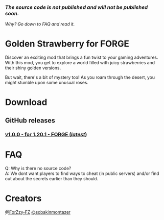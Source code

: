 ### *The source code is not published and will not be published soon.*
*Why? Go down to FAQ and read it.*

# Golden Strawberry for FORGE
Discover an exciting mod that brings a fun twist to your gaming adventures. With this mod, you get to explore a world filled with juicy strawberries and their shiny golden versions.

But wait, there's a bit of mystery too! As you roam through the desert, you might stumble upon some unusual roses.

# Download
## GitHub releases
### [v1.0.0 - for 1.20.1 - FORGE (*latest*)]()

# FAQ
Q: Why is there no source code?<br />
A: We dont want players to find ways to cheat (in public servers) and/or find out about the secrets earlier than they should.



# Creators
[@ForZzy-FZ](https://github.com/ForZzy-FZ)
[@sobakinmontazer](https://github.com/sobakinmontazer)

